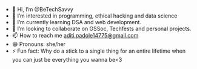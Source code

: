 - 👋 Hi, I’m @BeTechSavvy
- 👀 I’m interested in programming, ethical hacking and data science
- 🌱 I’m currently learning DSA and web development.
- 💞️ I’m looking to collaborate on GSSoc, Techfests and personal projects.
- 📫 How to reach me aditi.padole14775@gmail.com
- 😄 Pronouns: she/her
- ⚡ Fun fact: Why do a stick to a single thing for an entire lifetime when you can just be everything you wanna be<3

<!---
BeTechSavvy/BeTechSavvy is a ✨ special ✨ repository because its `README.md` (this file) appears on your GitHub profile.
You can click the Preview link to take a look at your changes.
--->
